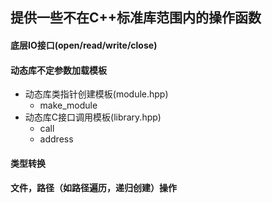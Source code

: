 ## 提供一些不在C++标准库范围内的操作函数
#### 底层IO接口(open/read/write/close)
#### 动态库不定参数加载模板
+ 动态库类指针创建模板(module.hpp)
    +  make_module
+ 动态库C接口调用模板(library.hpp)
    +  call
    +  address
#### 类型转换
#### 文件，路径（如路径遍历，递归创建）操作
